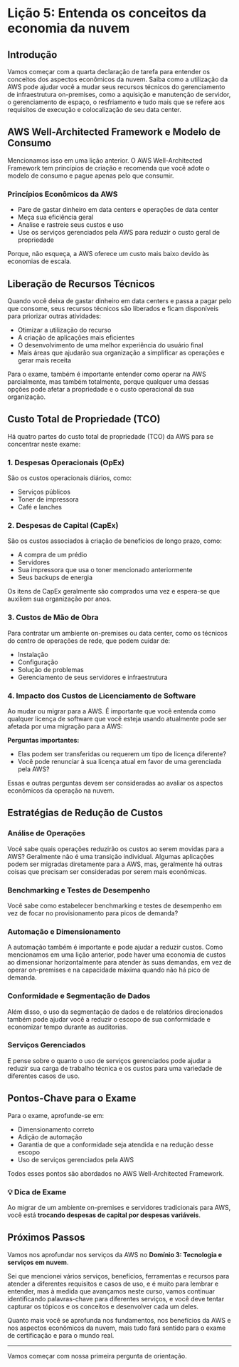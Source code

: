 # Lição 5: Entenda os conceitos da economia da nuvem

## Introdução

Vamos começar com a quarta declaração de tarefa para entender os conceitos dos aspectos econômicos da nuvem. Saiba como a utilização da AWS pode ajudar você a mudar seus recursos técnicos do gerenciamento de infraestrutura on-premises, como a aquisição e manutenção de servidor, o gerenciamento de espaço, o resfriamento e tudo mais que se refere aos requisitos de execução e colocalização de seu data center.

## AWS Well-Architected Framework e Modelo de Consumo

Mencionamos isso em uma lição anterior. O AWS Well-Architected Framework tem princípios de criação e recomenda que você adote o modelo de consumo e pague apenas pelo que consumir.

### Princípios Econômicos da AWS

- Pare de gastar dinheiro em data centers e operações de data center
- Meça sua eficiência geral
- Analise e rastreie seus custos e uso
- Use os serviços gerenciados pela AWS para reduzir o custo geral de propriedade

Porque, não esqueça, a AWS oferece um custo mais baixo devido às economias de escala.

## Liberação de Recursos Técnicos

Quando você deixa de gastar dinheiro em data centers e passa a pagar pelo que consome, seus recursos técnicos são liberados e ficam disponíveis para priorizar outras atividades:

- Otimizar a utilização do recurso
- A criação de aplicações mais eficientes
- O desenvolvimento de uma melhor experiência do usuário final
- Mais áreas que ajudarão sua organização a simplificar as operações e gerar mais receita

Para o exame, também é importante entender como operar na AWS parcialmente, mas também totalmente, porque qualquer uma dessas opções pode afetar a propriedade e o custo operacional da sua organização.

## Custo Total de Propriedade (TCO)

Há quatro partes do custo total de propriedade (TCO) da AWS para se concentrar neste exame:

### 1. Despesas Operacionais (OpEx)
São os custos operacionais diários, como:
- Serviços públicos
- Toner de impressora
- Café e lanches

### 2. Despesas de Capital (CapEx)
São os custos associados à criação de benefícios de longo prazo, como:
- A compra de um prédio
- Servidores
- Sua impressora que usa o toner mencionado anteriormente
- Seus backups de energia

Os itens de CapEx geralmente são comprados uma vez e espera-se que auxiliem sua organização por anos.

### 3. Custos de Mão de Obra
Para contratar um ambiente on-premises ou data center, como os técnicos do centro de operações de rede, que podem cuidar de:
- Instalação
- Configuração
- Solução de problemas
- Gerenciamento de seus servidores e infraestrutura

### 4. Impacto dos Custos de Licenciamento de Software
Ao mudar ou migrar para a AWS. É importante que você entenda como qualquer licença de software que você esteja usando atualmente pode ser afetada por uma migração para a AWS:

**Perguntas importantes:**
- Elas podem ser transferidas ou requerem um tipo de licença diferente?
- Você pode renunciar à sua licença atual em favor de uma gerenciada pela AWS?

Essas e outras perguntas devem ser consideradas ao avaliar os aspectos econômicos da operação na nuvem.

## Estratégias de Redução de Custos

### Análise de Operações
Você sabe quais operações reduzirão os custos ao serem movidas para a AWS? Geralmente não é uma transição individual. Algumas aplicações podem ser migradas diretamente para a AWS, mas, geralmente há outras coisas que precisam ser consideradas por serem mais econômicas.

### Benchmarking e Testes de Desempenho
Você sabe como estabelecer benchmarking e testes de desempenho em vez de focar no provisionamento para picos de demanda?

### Automação e Dimensionamento
A automação também é importante e pode ajudar a reduzir custos. Como mencionamos em uma lição anterior, pode haver uma economia de custos ao dimensionar horizontalmente para atender às suas demandas, em vez de operar on-premises e na capacidade máxima quando não há pico de demanda.

### Conformidade e Segmentação de Dados
Além disso, o uso da segmentação de dados e de relatórios direcionados também pode ajudar você a reduzir o escopo de sua conformidade e economizar tempo durante as auditorias.

### Serviços Gerenciados
E pense sobre o quanto o uso de serviços gerenciados pode ajudar a reduzir sua carga de trabalho técnica e os custos para uma variedade de diferentes casos de uso.

## Pontos-Chave para o Exame

Para o exame, aprofunde-se em:
- Dimensionamento correto
- Adição de automação
- Garantia de que a conformidade seja atendida e na redução desse escopo
- Uso de serviços gerenciados pela AWS

Todos esses pontos são abordados no AWS Well-Architected Framework.

### 💡 Dica de Exame
Ao migrar de um ambiente on-premises e servidores tradicionais para AWS, você está **trocando despesas de capital por despesas variáveis**.

## Próximos Passos

Vamos nos aprofundar nos serviços da AWS no **Domínio 3: Tecnologia e serviços em nuvem**.

Sei que mencionei vários serviços, benefícios, ferramentas e recursos para atender a diferentes requisitos e casos de uso, e é muito para lembrar e entender, mas à medida que avançamos neste curso, vamos continuar identificando palavras-chave para diferentes serviços, e você deve tentar capturar os tópicos e os conceitos e desenvolver cada um deles.

Quanto mais você se aprofunda nos fundamentos, nos benefícios da AWS e nos aspectos econômicos da nuvem, mais tudo fará sentido para o exame de certificação e para o mundo real.

---

Vamos começar com nossa primeira pergunta de orientação.